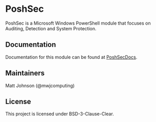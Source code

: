 # PoshSec

PoshSec is a Microsoft Windows PowerShell module that focuses on Auditing,
Detection and System Protection.

## Documentation

Documentation for this module can be found at [PoshSecDocs](http://poshsecdocs.readthedocs.io/en/latest/).

## Maintainers

Matt Johnson (@mwjcomputing)

## License

This project is licensed under BSD-3-Clause-Clear.